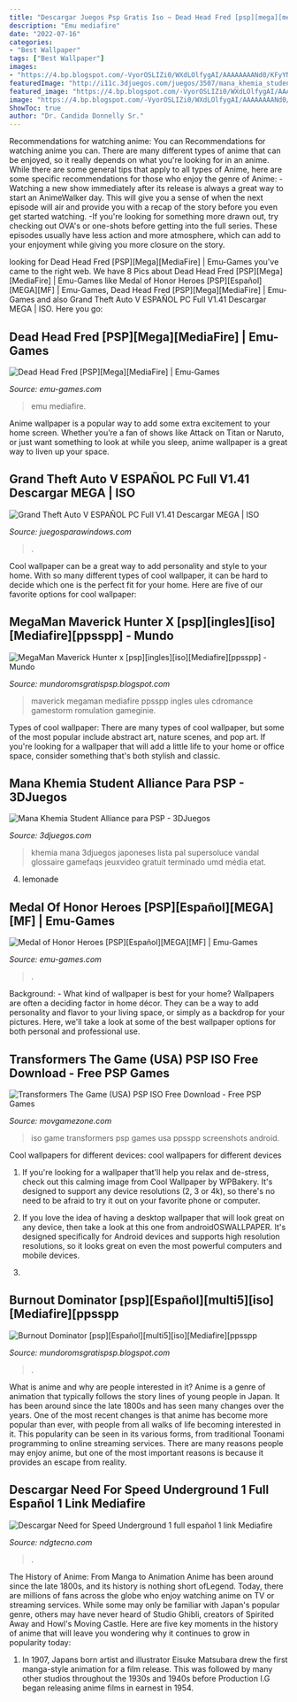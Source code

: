 ```yaml
---
title: "Descargar Juegos Psp Gratis Iso ~ Dead Head Fred [psp][mega][mediafire]"
description: "Emu mediafire"
date: "2022-07-16"
categories:
- "Best Wallpaper"
tags: ["Best Wallpaper"]
images:
- "https://4.bp.blogspot.com/-VyorOSLIZi0/WXdLOlfygAI/AAAAAAAANd0/KFyYN5M6aioGBmbF1Pkj8uHuffVSZDfzACLcBGAs/s1600/Grand%2BTheft%2BAuto%2BV%2BPC%2BCover%2BCaratula-www.juegosparawindows.com.jpg"
featuredImage: "http://i11c.3djuegos.com/juegos/3507/mana_khemia_student_alliance/fotos/ficha/mana_khemia_student_alliance-1691094.jpg"
featured_image: "https://4.bp.blogspot.com/-VyorOSLIZi0/WXdLOlfygAI/AAAAAAAANd0/KFyYN5M6aioGBmbF1Pkj8uHuffVSZDfzACLcBGAs/s1600/Grand%2BTheft%2BAuto%2BV%2BPC%2BCover%2BCaratula-www.juegosparawindows.com.jpg"
image: "https://4.bp.blogspot.com/-VyorOSLIZi0/WXdLOlfygAI/AAAAAAAANd0/KFyYN5M6aioGBmbF1Pkj8uHuffVSZDfzACLcBGAs/s1600/Grand%2BTheft%2BAuto%2BV%2BPC%2BCover%2BCaratula-www.juegosparawindows.com.jpg"
ShowToc: true
author: "Dr. Candida Donnelly Sr."
---
```



Recommendations for watching anime: You can
Recommendations for watching anime you can. There are many different types of anime that can be enjoyed, so it really depends on what you're looking for in an anime. While there are some general tips that apply to all types of Anime, here are some specific recommendations for those who enjoy the genre of Anime: 
-Watching a new show immediately after its release is always a great way to start an AnimeWalker day. This will give you a sense of when the next episode will air and provide you with a recap of the story before you even get started watching. 
-If you're looking for something more drawn out, try checking out OVA's or one-shots before getting into the full series. These episodes usually have less action and more atmosphere, which can add to your enjoyment while giving you more closure on the story.

	

		
looking for Dead Head Fred [PSP][Mega][MediaFire] | Emu-Games you've came to the right web. We have 8 Pics about Dead Head Fred [PSP][Mega][MediaFire] | Emu-Games like Medal of Honor Heroes [PSP][Español][MEGA][MF] | Emu-Games, Dead Head Fred [PSP][Mega][MediaFire] | Emu-Games and also Grand Theft Auto V ESPAÑOL PC Full V1.41 Descargar MEGA | ISO. Here you go:
		
    
## Dead Head Fred [PSP][Mega][MediaFire] | Emu-Games

<img loading=lazy src="https://emu-games.com/wp-content/uploads/2019/02/139374-dead-head-fred-psp-front-cover.jpg" onerror="this.onerror=null;this.src='https://tse1.mm.bing.net/th?id=OIP.QcyCIcUmmq8L_xsARrkDawAAAA&amp;pid=15.1';" alt="Dead Head Fred [PSP][Mega][MediaFire] | Emu-Games">

_Source: emu-games.com_

>emu mediafire. 

	

Anime wallpaper is a popular way to add some extra excitement to your home screen. Whether you’re a fan of shows like Attack on Titan or Naruto, or just want something to look at while you sleep, anime wallpaper is a great way to liven up your space.

    
## Grand Theft Auto V ESPAÑOL PC Full V1.41 Descargar MEGA | ISO

<img loading=lazy src="https://4.bp.blogspot.com/-VyorOSLIZi0/WXdLOlfygAI/AAAAAAAANd0/KFyYN5M6aioGBmbF1Pkj8uHuffVSZDfzACLcBGAs/s1600/Grand%2BTheft%2BAuto%2BV%2BPC%2BCover%2BCaratula-www.juegosparawindows.com.jpg" onerror="this.onerror=null;this.src='https://tse2.mm.bing.net/th?id=OIP.0qJg2yo05nUAM-y5iwRivAHaKG&amp;pid=15.1';" alt="Grand Theft Auto V ESPAÑOL PC Full V1.41 Descargar MEGA | ISO">

_Source: juegosparawindows.com_

>. 

	

Cool wallpaper can be a great way to add personality and style to your home. With so many different types of cool wallpaper, it can be hard to decide which one is the perfect fit for your home. Here are five of our favorite options for cool wallpaper: 

    
## MegaMan Maverick Hunter X [psp][ingles][iso][Mediafire][ppsspp] - Mundo

<img loading=lazy src="https://3.bp.blogspot.com/-M8bKlJxAbZs/XEQiZ8M4YVI/AAAAAAAAFD8/Iz5ty3ukkdsZ3ecgwRAX83AmL4ADV0TMgCLcBGAs/s1600/336951-mega-man-maverick-hunter-x-screenshot.jpg" onerror="this.onerror=null;this.src='https://tse2.mm.bing.net/th?id=OIP._4Fy16dnu8z4LijyvuSgzQHaEL&amp;pid=15.1';" alt="MegaMan Maverick Hunter x [psp][ingles][iso][Mediafire][ppsspp] - Mundo">

_Source: mundoromsgratispsp.blogspot.com_

>maverick megaman mediafire ppsspp ingles ules cdromance gamestorm romulation gameginie. 

	

Types of cool wallpaper:
There are many types of cool wallpaper, but some of the most popular include abstract art, nature scenes, and pop art. If you're looking for a wallpaper that will add a little life to your home or office space, consider something that's both stylish and classic.

    
## Mana Khemia Student Alliance Para PSP - 3DJuegos

<img loading=lazy src="http://i11c.3djuegos.com/juegos/3507/mana_khemia_student_alliance/fotos/ficha/mana_khemia_student_alliance-1691094.jpg" onerror="this.onerror=null;this.src='https://tse1.mm.bing.net/th?id=OIP.h_Q_I316YdqePIWymzabdAHaMs&amp;pid=15.1';" alt="Mana Khemia Student Alliance para PSP - 3DJuegos">

_Source: 3djuegos.com_

>khemia mana 3djuegos japoneses lista pal supersoluce vandal glossaire gamefaqs jeuxvideo gratuit terminado umd média etat. 

	

4. lemonade 

    
## Medal Of Honor Heroes [PSP][Español][MEGA][MF] | Emu-Games

<img loading=lazy src="http://emu-games.com/wp-content/uploads/2019/05/medal-of-honor-heroes-iso-593x1024.jpg" onerror="this.onerror=null;this.src='https://tse3.mm.bing.net/th?id=OIP.D_2-6jmZJH50xetkohdPjwHaMy&amp;pid=15.1';" alt="Medal of Honor Heroes [PSP][Español][MEGA][MF] | Emu-Games">

_Source: emu-games.com_

>. 

	

Background: - What kind of wallpaper is best for your home?
Wallpapers are often a deciding factor in home décor. They can be a way to add personality and flavor to your living space, or simply as a backdrop for your pictures. Here, we'll take a look at some of the best wallpaper options for both personal and professional use.

    
## Transformers The Game (USA) PSP ISO Free Download - Free PSP Games

<img loading=lazy src="https://2.bp.blogspot.com/-00JOrHHuLV4/WM_JgeGWGeI/AAAAAAAAF8E/_dokrvJtORES-YwGXuhrUYe-kWziMhI6QCEw/s1600/Screenshot_2017-03-20-15-52-20.png" onerror="this.onerror=null;this.src='https://tse2.mm.bing.net/th?id=OIP.WOwMjDM6nPchVK8UzmPswQHaEK&amp;pid=15.1';" alt="Transformers The Game (USA) PSP ISO Free Download - Free PSP Games">

_Source: movgamezone.com_

>iso game transformers psp games usa ppsspp screenshots android. 

	

Cool wallpapers for different devices:
cool wallpapers for different devices 

1. If you're looking for a wallpaper that'll help you relax and de-stress, check out this calming image from Cool Wallpaper by WPBakery. It's designed to support any device resolutions (2, 3 or 4k), so there's no need to be afraid to try it out on your favorite phone or computer.

2. If you love the idea of having a desktop wallpaper that will look great on any device, then take a look at this one from androidOSWALLPAPER. It's designed specifically for Android devices and supports high resolution resolutions, so it looks great on even the most powerful computers and mobile devices.

3.

    
## Burnout Dominator [psp][Español][multi5][iso][Mediafire][ppsspp

<img loading=lazy src="https://4.bp.blogspot.com/-ZLumZyPaZYc/XKDCuxPAEpI/AAAAAAAAG9c/ORppMVOCXLYeIznJwSlChVfcaHfAN8CugCLcBGAs/s1600/BURNOUT-DOMINATOR-PS2.jpg" onerror="this.onerror=null;this.src='https://tse4.mm.bing.net/th?id=OIP.4pCdZ42NMJelhuqH4eqaOgHaEK&amp;pid=15.1';" alt="Burnout Dominator [psp][Español][multi5][iso][Mediafire][ppsspp">

_Source: mundoromsgratispsp.blogspot.com_

>. 

	

What is anime and why are people interested in it?
Anime is a genre of animation that typically follows the story lines of young people in Japan. It has been around since the late 1800s and has seen many changes over the years. One of the most recent changes is that anime has become more popular than ever, with people from all walks of life becoming interested in it. This popularity can be seen in its various forms, from traditional Toonami programming to online streaming services. There are many reasons people may enjoy anime, but one of the most important reasons is because it provides an escape from reality.

    
## Descargar Need For Speed Underground 1 Full Español 1 Link Mediafire

<img loading=lazy src="https://1.bp.blogspot.com/-p0TVqQ4I1dE/WlDquYkeK_I/AAAAAAAABEs/aUsDFVoGbYwy4VPF5q6iqJF-Ch71TWDegCLcBGAs/s1600/ssd.jpg" onerror="this.onerror=null;this.src='https://tse3.mm.bing.net/th?id=OIP.fBLA6SXs1L4ti9Fpp9Fm5wHaEK&amp;pid=15.1';" alt="Descargar Need for Speed Underground 1 full español 1 link Mediafire">

_Source: ndgtecno.com_

>. 

	

The History of Anime: From Manga to Animation
Anime has been around since the late 1800s, and its history is nothing short ofLegend. Today, there are millions of fans across the globe who enjoy watching anime on TV or streaming services. While some may only be familiar with Japan's popular genre, others may have never heard of Studio Ghibli, creators of Spirited Away and Howl's Moving Castle. Here are five key moments in the history of anime that will leave you wondering why it continues to grow in popularity today:
1) In 1907, Japans born artist and illustrator Eisuke Matsubara drew the first manga-style animation for a film release. This was followed by many other studios throughout the 1930s and 1940s before Production I.G began releasing anime films in earnest in 1954.

